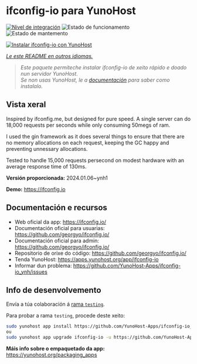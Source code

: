 <!--
NOTA: Este README foi creado automáticamente por <https://github.com/YunoHost/apps/tree/master/tools/readme_generator>
NON debe editarse manualmente.
-->

# ifconfig-io para YunoHost

[![Nivel de integración](https://dash.yunohost.org/integration/ifconfig-io.svg)](https://dash.yunohost.org/appci/app/ifconfig-io) ![Estado de funcionamento](https://ci-apps.yunohost.org/ci/badges/ifconfig-io.status.svg) ![Estado de mantemento](https://ci-apps.yunohost.org/ci/badges/ifconfig-io.maintain.svg)

[![Instalar ifconfig-io con YunoHost](https://install-app.yunohost.org/install-with-yunohost.svg)](https://install-app.yunohost.org/?app=ifconfig-io)

*[Le este README en outros idiomas.](./ALL_README.md)*

> *Este paquete permíteche instalar ifconfig-io de xeito rápido e doado nun servidor YunoHost.*  
> *Se non usas YunoHost, le a [documentación](https://yunohost.org/install) para saber como instalalo.*

## Vista xeral

Inspired by ifconfig.me, but designed for pure speed. A single server can do 18,000 requests per seconds while only consuming 50megs of ram.

I used the gin framework as it does several things to ensure that there are no memory allocations on each request, keeping the GC happy and preventing unnessary allocations.

Tested to handle 15,000 requests persecond on modest hardware with an average response time of 130ms.


**Versión proporcionada:** 2024.01.06~ynh1

**Demo:** <https://ifconfig.io>
## Documentación e recursos

- Web oficial da app: <https://ifconfig.io/>
- Documentación oficial para usuarias: <https://github.com/georgyo/ifconfig.io/>
- Documentación oficial para admin: <https://github.com/georgyo/ifconfig.io/>
- Repositorio de orixe do código: <https://github.com/georgyo/ifconfig.io/>
- Tenda YunoHost: <https://apps.yunohost.org/app/ifconfig-io>
- Informar dun problema: <https://github.com/YunoHost-Apps/ifconfig-io_ynh/issues>

## Info de desenvolvemento

Envía a túa colaboración á [rama `testing`](https://github.com/YunoHost-Apps/ifconfig-io_ynh/tree/testing).

Para probar a rama `testing`, procede deste xeito:

```bash
sudo yunohost app install https://github.com/YunoHost-Apps/ifconfig-io_ynh/tree/testing --debug
ou
sudo yunohost app upgrade ifconfig-io -u https://github.com/YunoHost-Apps/ifconfig-io_ynh/tree/testing --debug
```

**Máis info sobre o empaquetado da app:** <https://yunohost.org/packaging_apps>
